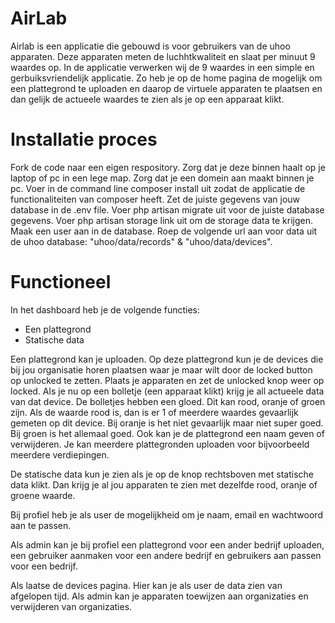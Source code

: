 # AirLab

Airlab is een applicatie die gebouwd is voor gebruikers van de uhoo apparaten. Deze apparaten meten de luchhtkwaliteit en slaat per minuut 9 waardes op.
In de applicatie verwerken wij de 9 waardes in een simple en gerbuiksvriendelijk applicatie.
Zo heb je op de home pagina de mogelijk om een plattegrond te uploaden en daarop de virtuele apparaten te plaatsen en dan gelijk de actueele waardes te zien als je op een apparaat klikt.

# Installatie proces

Fork de code naar een eigen respository.
Zorg dat je deze binnen haalt op je laptop of pc in een lege map.
Zorg dat je een domein aan maakt binnen je pc.
Voer in de command line composer install uit zodat de applicatie de functionaliteiten van composer heeft.
Zet de juiste gegevens van jouw database in de .env file.
Voer php artisan migrate uit voor de juiste database gegevens.
Voer php artisan storage link uit om de storage data te krijgen.
Maak een user aan in de database.
Roep de volgende url aan voor data uit de uhoo database: "uhoo/data/records" & "uhoo/data/devices".

# Functioneel

In het dashboard heb je de volgende functies:
  - Een plattegrond
  - Statische data
  
Een plattegrond kan je uploaden. Op deze plattegrond kun je de devices die bij jou organisatie horen plaatsen waar je maar wilt door de locked button op unlocked te zetten.
Plaats je apparaten en zet de unlocked knop weer op locked. Als je nu op een bolletje (een apparaat klikt) krijg je all actueele data van dat device. De bolletjes hebben een gloed.
Dit kan rood, oranje of groen zijn. Als de waarde rood is, dan is er 1 of meerdere waardes gevaarlijk gemeten op dit device. Bij oranje is het niet gevaarlijk maar niet super goed. 
Bij groen is het allemaal goed. Ook kan je de plattegrond een naam geven of verwijderen. Je kan meerdere plattegronden uploaden voor bijvoorbeeld meerdere verdiepingen.

De statische data kun je zien als je op de knop rechtsboven met statische data klikt. Dan krijg je al jou apparaten te zien met dezelfde rood, oranje of groene waarde.

Bij profiel heb je als user de mogelijkheid om je naam, email en wachtwoord aan te passen.

Als admin kan je bij profiel een plattegrond voor een ander bedrijf uploaden, een gebruiker aanmaken voor een andere bedrijf en gebruikers aan passen voor een bedrijf.

Als laatse de devices pagina. Hier kan je als user de data zien van afgelopen tijd. Als admin kan je apparaten toewijzen aan organizaties en verwijderen van organizaties.
